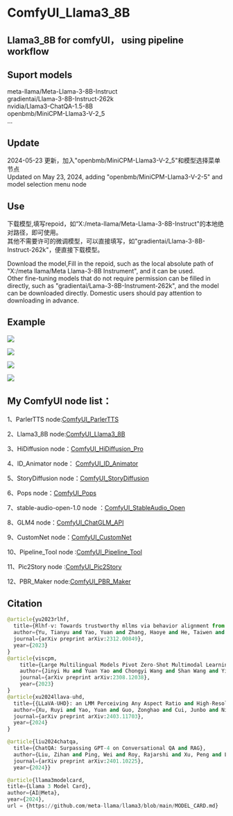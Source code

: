 # ComfyUI_Llama3_8B
 Llama3_8B for comfyUI， using pipeline workflow
-----
Suport models 
----
meta-llama/Meta-Llama-3-8B-Instruct  
gradientai/Llama-3-8B-Instruct-262k  
nvidia/Llama3-ChatQA-1.5-8B   
openbmb/MiniCPM-Llama3-V-2_5   
...

Update
-----
2024-05-23 更新，加入"openbmb/MiniCPM-Llama3-V-2_5"和模型选择菜单节点  
Updated on May 23, 2024, adding "openbmb/MiniCPM-Llama3-V-2-5" and model selection menu node   

Use
----

下载模型,填写repoid，如“X:/meta-llama/Meta-Llama-3-8B-Instruct"的本地绝对路径，即可使用。   
其他不需要许可的微调模型，可以直接填写，如"gradientai/Llama-3-8B-Instruct-262k"，便直接下载模型。 

Download the model,Fill in the repoid, such as the local absolute path of "X:/meta llama/Meta Llama-3-8B Instrument", and it can be used.  
Other fine-tuning models that do not require permission can be filled in directly, such as "gradientai/Lama-3-8B-Instrument-262k", and the model can be downloaded directly. Domestic users should pay attention to downloading in advance.   

Example
----
![](https://github.com/smthemex/ComfyUI_Llama3_8B/blob/main/example/example1.png)

![](https://github.com/smthemex/ComfyUI_Llama3_8B/blob/main/example/example2.png)

![](https://github.com/smthemex/ComfyUI_Llama3_8B/blob/main/example/example3.png)

![](https://github.com/smthemex/ComfyUI_Llama3_8B/blob/main/example/example4.png)

My ComfyUI node list：
-----

1、ParlerTTS node:[ComfyUI_ParlerTTS](https://github.com/smthemex/ComfyUI_ParlerTTS)     

2、Llama3_8B node:[ComfyUI_Llama3_8B](https://github.com/smthemex/ComfyUI_Llama3_8B)      

3、HiDiffusion node：[ComfyUI_HiDiffusion_Pro](https://github.com/smthemex/ComfyUI_HiDiffusion_Pro)

4、ID_Animator node： [ComfyUI_ID_Animator](https://github.com/smthemex/ComfyUI_ID_Animator)       

5、StoryDiffusion node：[ComfyUI_StoryDiffusion](https://github.com/smthemex/ComfyUI_StoryDiffusion)  

6、Pops node：[ComfyUI_Pops](https://github.com/smthemex/ComfyUI_Pops)

7、stable-audio-open-1.0 node ：[ComfyUI_StableAudio_Open](https://github.com/smthemex/ComfyUI_StableAudio_Open)       

8、GLM4 node：[ComfyUI_ChatGLM_API](https://github.com/smthemex/ComfyUI_ChatGLM_API)

9、CustomNet node：[ComfyUI_CustomNet](https://github.com/smthemex/ComfyUI_CustomNet)         

10、Pipeline_Tool node :[ComfyUI_Pipeline_Tool](https://github.com/smthemex/ComfyUI_Pipeline_Tool)    

11、Pic2Story node :[ComfyUI_Pic2Story](https://github.com/smthemex/ComfyUI_Pic2Story)

12、PBR_Maker node:[ComfyUI_PBR_Maker](https://github.com/smthemex/ComfyUI_PBR_Maker) 

Citation
------

``` python  
@article{yu2023rlhf,
  title={Rlhf-v: Towards trustworthy mllms via behavior alignment from fine-grained correctional human feedback},
  author={Yu, Tianyu and Yao, Yuan and Zhang, Haoye and He, Taiwen and Han, Yifeng and Cui, Ganqu and Hu, Jinyi and Liu, Zhiyuan and Zheng, Hai-Tao and Sun, Maosong and others},
  journal={arXiv preprint arXiv:2312.00849},
  year={2023}
}
@article{viscpm,
    title={Large Multilingual Models Pivot Zero-Shot Multimodal Learning across Languages}, 
    author={Jinyi Hu and Yuan Yao and Chongyi Wang and Shan Wang and Yinxu Pan and Qianyu Chen and Tianyu Yu and Hanghao Wu and Yue Zhao and Haoye Zhang and Xu Han and Yankai Lin and Jiao Xue and Dahai Li and Zhiyuan Liu and Maosong Sun},
    journal={arXiv preprint arXiv:2308.12038},
    year={2023}
}
@article{xu2024llava-uhd,
  title={{LLaVA-UHD}: an LMM Perceiving Any Aspect Ratio and High-Resolution Images},
  author={Xu, Ruyi and Yao, Yuan and Guo, Zonghao and Cui, Junbo and Ni, Zanlin and Ge, Chunjiang and Chua, Tat-Seng and Liu, Zhiyuan and Huang, Gao},
  journal={arXiv preprint arXiv:2403.11703},
  year={2024}
}
```
``` python 
@article{liu2024chatqa,
  title={ChatQA: Surpassing GPT-4 on Conversational QA and RAG},
  author={Liu, Zihan and Ping, Wei and Roy, Rajarshi and Xu, Peng and Lee, Chankyu and Shoeybi, Mohammad and Catanzaro, Bryan},
  journal={arXiv preprint arXiv:2401.10225},
  year={2024}}
```
``` python 
@article{llama3modelcard,
title={Llama 3 Model Card},
author={AI@Meta},
year={2024},
url = {https://github.com/meta-llama/llama3/blob/main/MODEL_CARD.md}
```

